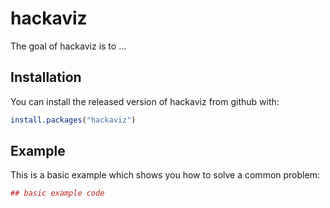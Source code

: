 # hackaviz

The goal of hackaviz is to ...

## Installation

You can install the released version of hackaviz from github with:

``` r
install.packages("hackaviz")
```

## Example

This is a basic example which shows you how to solve a common problem:

``` r
## basic example code
```


